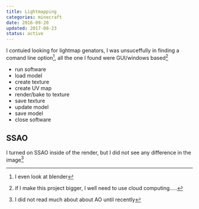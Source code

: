 ```yaml
---
title: Lightmapping
categories: minecraft
date: 2016-09-20
updated: 2017-08-23
status: active
---
```


I contuied looking for lightmap genators, I was unsuceffully in finding a comand line option[^1], all the one I found were GUI/windows based[^2]

* run software
* load model
* create texture
* create UV map
* render/bake to texture
* save texture
* update model
* save model
* close software

## SSAO ##

I turned on SSAO inside of the render, but I did not see any difference in the image[^3]



[^1]: I even look at blender
[^2]: if I make this project bigger, I well need to use cloud computing.....
[^3]: I did not read much about about AO until recently 

